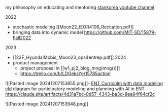 my philosophy on educating and mentoring
[stankorea youtube channel](https://www.youtube.com/@stankorea313)

2022
- stochastic modeling [[Moon22_IEOR4106_Recitation.pdf]]
- bringing data into dynamic model https://github.com/MIT-SD/15879-Fall2022

2023
- [[23F_HyundaiMobis_Moon23_ops4entrep.pdf]]
2024
- product management
	- project proposal in [[w1_pj2_blog_mng(mng())]]
	 - https://trello.com/b/LDGeksYg/15785action


![[Pasted image 20241207153855.png]]- [ENT Curriculm with data modeling cld](https://claude.ai/chat/f8c132f6-5599-4ada-ad99-4f448e7e6cb4)
diagram for participatory modeling and planning with AI in ENT https://claude.site/artifacts/4d31a7bc-0d57-4343-ba3d-8ea94f64cf2c


![[Pasted image 20241207153948.png]]